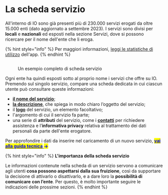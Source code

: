# La scheda servizio

All'interno di IO sono già presenti più di 230.000 servizi erogati da oltre 15.000 enti (dato aggiornato a settembre 2023). I servizi sono divisi per **locali** e **nazionali** ed esposti nella sezione Servizi, dove si possono ricercare per il nome dell'ente che li eroga.

{% hint style="info" %}
Per maggiori informazioni, [leggi le statistiche di utilizzo](https://io.italia.it/dashboard) dell'app.
{% endhint %}

<figure><img src="../../.gitbook/assets/image (5).png" alt=""><figcaption><p>Un esempio completo di scheda servizio</p></figcaption></figure>

Ogni ente ha quindi esposti sotto al proprio nome i servizi che offre su IO. Premendo sul singolo servizio, compare una scheda dedicata in cui ciascun utente può consultare queste informazioni:

* [**il nome del servizio**](nome-del-servizio.md);
* [**la descrizione**](descrizione.md), che spiega in modo chiaro l’oggetto del servizio;
* il [**logo**](logo.md) del servizio, un elemento facoltativo;
* l'argomento di cui il servizio fa parte;
* una serie di **attributi** del servizio, come i [**contatti**](../../appendice/contatti.md) per richiedere assistenza e l’**informativa privacy** relativa al trattamento dei dati personali da parte dell'ente erogatore.&#x20;

Per approfondire i dati da inserire nel caricamento di un nuovo servizio, [<mark style="color:blue;">**vai alla guida tecnica**</mark> ](https://app.gitbook.com/s/coSKRte21UjDBRWKLtEs/funzionalita/creare-un-servizio/dati-obbligatori)<mark style="color:blue;">**→**</mark>&#x20;

{% hint style="info" %}
**L'importanza della scheda servizio**

Le informazioni contenute nella scheda di un servizio servono a comunicare agli utenti **cosa possono aspettarsi dalla sua fruizione**, così da supportare la decisione di attivarlo o disattivarlo, e a dare loro la **possibilità di comunicare** **con l’ente**. Per questo, è molto importante seguire le indicazioni delle prossime sezioni.
{% endhint %}
